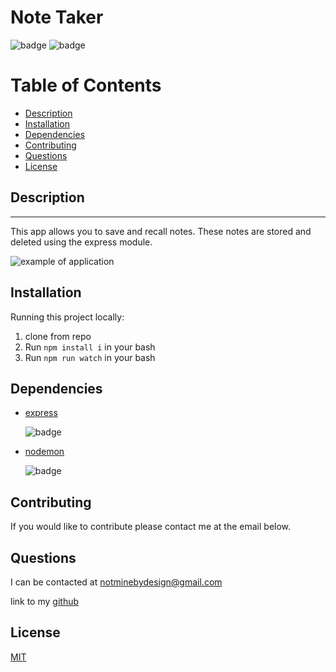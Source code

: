 # Note Taker

![badge](https://img.shields.io/github/license/inqueblot/note_taker) ![badge](https://img.shields.io/depfu/inqueblot/note_taker)

# Table of Contents

- [Description](#Description)
- [Installation](#Installation)
- [Dependencies](#dependencies)
- [Contributing](#contributing)
- [Questions](#questions)
- [License](#license)



## Description
---

This app allows you to save and recall notes. These notes are stored and deleted using the express module.

![example of application](https://github.com/inqueblot/note_taker/blob/main/Assets/example.gif?raw=true)

## Installation
Running this project locally:
1. clone from repo
2. Run `npm install i` in your bash
4. Run `npm run watch` in your bash


## Dependencies
- [express](https://www.npmjs.com/package/express) 

  ![badge](https://img.shields.io/npm/v/express)
- [nodemon](https://www.npmjs.com/package/nodemon) 

  ![badge](https://img.shields.io/npm/v/nodemon)


## Contributing
If you would like to contribute please contact me at the email below.

## Questions
I can be contacted at notminebydesign@gmail.com

link to my [github](https://github.com/inqueblot)

## License
[MIT](https://opensource.org/licenses/MIT)
